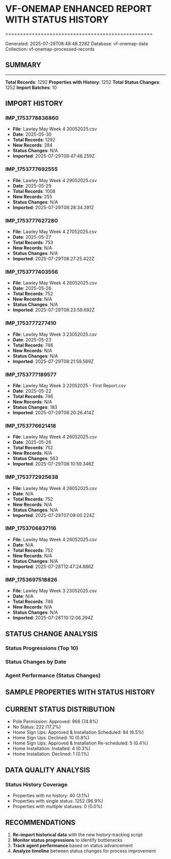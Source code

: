 # VF-ONEMAP ENHANCED REPORT WITH STATUS HISTORY
==================================================

Generated: 2025-07-29T08:48:48.228Z
Database: vf-onemap-data
Collection: vf-onemap-processed-records

## SUMMARY
--------------------
**Total Records**: 1292
**Properties with History**: 1252
**Total Status Changes**: 1252
**Import Batches**: 10

## IMPORT HISTORY

### IMP_1753778836860
- **File**: Lawley May Week 4 30052025.csv
- **Date**: 2025-05-30
- **Total Records**: 1292
- **New Records**: 284
- **Status Changes**: N/A
- **Imported**: 2025-07-29T08:47:48.259Z

### IMP_1753777692555
- **File**: Lawley May Week 4 29052025.csv
- **Date**: 2025-05-29
- **Total Records**: 1008
- **New Records**: 255
- **Status Changes**: N/A
- **Imported**: 2025-07-29T08:28:34.391Z

### IMP_1753777627280
- **File**: Lawley May Week 4 27052025.csv
- **Date**: 2025-05-27
- **Total Records**: 753
- **New Records**: N/A
- **Status Changes**: N/A
- **Imported**: 2025-07-29T08:27:25.422Z

### IMP_1753777403556
- **File**: Lawley May Week 4 26052025.csv
- **Date**: 2025-05-26
- **Total Records**: 752
- **New Records**: N/A
- **Status Changes**: N/A
- **Imported**: 2025-07-29T08:23:59.692Z

### IMP_1753777277410
- **File**: Lawley May Week 3 23052025.csv
- **Date**: 2025-05-23
- **Total Records**: 746
- **New Records**: N/A
- **Status Changes**: N/A
- **Imported**: 2025-07-29T08:21:59.569Z

### IMP_1753777189577
- **File**: Lawley May Week 3 22052025 - First Report.csv
- **Date**: 2025-05-22
- **Total Records**: 746
- **New Records**: N/A
- **Status Changes**: 183
- **Imported**: 2025-07-29T08:20:26.414Z

### IMP_1753776621418
- **File**: Lawley May Week 4 26052025.csv
- **Date**: 2025-05-26
- **Total Records**: 752
- **New Records**: N/A
- **Status Changes**: 563
- **Imported**: 2025-07-29T08:10:59.346Z

### IMP_1753772925638
- **File**: Lawley May Week 4 26052025.csv
- **Date**: N/A
- **Total Records**: 752
- **New Records**: N/A
- **Status Changes**: N/A
- **Imported**: 2025-07-29T07:09:00.224Z

### IMP_1753706837116
- **File**: Lawley May Week 4 26052025.csv
- **Date**: N/A
- **Total Records**: 752
- **New Records**: N/A
- **Status Changes**: N/A
- **Imported**: 2025-07-28T12:47:24.886Z

### IMP_1753697518826
- **File**: Lawley May Week 3 23052025.csv
- **Date**: N/A
- **Total Records**: 746
- **New Records**: N/A
- **Status Changes**: N/A
- **Imported**: 2025-07-28T10:12:06.294Z

## STATUS CHANGE ANALYSIS

### Status Progressions (Top 10)

### Status Changes by Date

### Agent Performance (Status Changes)

## SAMPLE PROPERTIES WITH STATUS HISTORY

## CURRENT STATUS DISTRIBUTION

- Pole Permission: Approved: 966 (74.8%)
- No Status: 222 (17.2%)
- Home Sign Ups: Approved & Installation Scheduled: 84 (6.5%)
- Home Sign Ups: Declined: 10 (0.8%)
- Home Sign Ups: Approved & Installation Re-scheduled: 5 (0.4%)
- Home Installation: Installed: 4 (0.3%)
- Home Installation: Declined: 1 (0.1%)

## DATA QUALITY ANALYSIS

### Status History Coverage
- Properties with no history: 40 (3.1%)
- Properties with single status: 1252 (96.9%)
- Properties with multiple statuses: 0 (0.0%)

## RECOMMENDATIONS

1. **Re-import historical data** with the new history-tracking script
2. **Monitor status progressions** to identify bottlenecks
3. **Track agent performance** based on status advancement
4. **Analyze timeline** between status changes for process improvement
